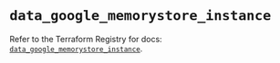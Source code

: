 # `data_google_memorystore_instance`

Refer to the Terraform Registry for docs: [`data_google_memorystore_instance`](https://registry.terraform.io/providers/hashicorp/google-beta/6.48.0/docs/data-sources/google_memorystore_instance).
